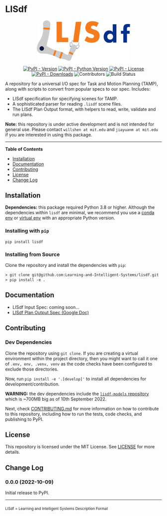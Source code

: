 # LISdf

<div align="center">
<img src="docs/assets/lisdf_logo.png" alt="Hatch logo" width="300" role="img">

[![PyPI - Version](https://img.shields.io/pypi/v/lisdf.svg?label=Version)](https://pypi.org/project/lisdf)
[![PyPI - Python Version](https://img.shields.io/pypi/pyversions/lisdf.svg?label=Python)](https://pypi.org/project/lisdf)
[![PyPI - License](https://img.shields.io/pypi/l/lisdf.svg?label=License)](https://pypi.org/project/lisdf)
[![PyPI - Downloads](https://img.shields.io/pypi/dm/lisdf.svg?label=Downloads)](https://pypistats.org/packages/lisdf)
![Contributors](https://img.shields.io/github/contributors/Learning-and-Intelligent-Systems/lisdf?label=Contributors)
![Build Status](https://github.com/Learning-and-Intelligent-Systems/lisdf/actions/workflows/ci_checks.yml/badge.svg)
</div>

A repository for a universal I/O spec for Task and Motion Planning (TAMP), along with scripts to convert from 
popular specs to our spec. Includes:

- LISdf specification for specifying scenes for TAMP.
- A sophisticated parser for reading `.lisdf` scene files.
- The LISdf Plan Output format, with helpers to read, write, validate and run plans.

**Note:** this repository is under active development and is not intended for general use. 
Please contact `willshen at mit.edu` and `jiayuanm at mit.edu` if you are interested in using this package.

-----

**Table of Contents**


- [Installation](#installation)
- [Documentation](#documentation)
- [Contributing](#contributing)
- [License](#license)
- [Change Log](#change-log)

## Installation

**Dependencies:** this package required Python 3.8 or higher. Although the dependencies within `lisdf` are minimal, 
we recommend you use a [conda env](https://docs.conda.io/projects/conda/en/latest/user-guide/tasks/manage-environments.html)
or [virtual env](https://docs.python.org/3.8/library/venv.html) with an appropriate Python version.

### Installing with `pip`

```console
pip install lisdf
```

### Installing from Source

Clone the repository and install the dependencies with `pip`:

```console
> git clone git@github.com:Learning-and-Intelligent-Systems/lisdf.git
> pip install -e .
```

## Documentation
- LISdf Input Spec: coming soon...
- [LISdf Plan Output Spec (Google Doc)](https://docs.google.com/document/d/15V7K-ljLGx-4hJJaihaDM4-MXGuTXvXhEdNQgRum75A/edit#heading=h.2m2ax6udwea4)

## Contributing

### Dev Dependencies
Clone the repository using `git clone`. If you are creating a virtual environment within the project directory, 
then you might want to call it one of `.env, env, .venv, venv` as the code checks have been configured to exclude
those directories.

Now, run `pip install -e '.[develop]'` to install all dependencies for development/contribution.

**WARNING:** the dev dependencies include the [`lisdf-models` repository](https://github.com/Learning-and-Intelligent-Systems/lisdf-models)
which is ~700MB big as of 10th September 2022.

Next, check [CONTRIBUTING.md](CONTRIBUTING.md) for more information on how to contribute to this repository,
including how to run the tests, code checks, and publishing to PyPI.

## License
This repository is licensed under the MIT License. See [LICENSE](LICENSE) for more details.

## Change Log
### 0.0.0 (2022-10-09)
Initial release to PyPI.

-----

<sub>LISdf = Learning and Intelligent Systems Description Format</sub>

